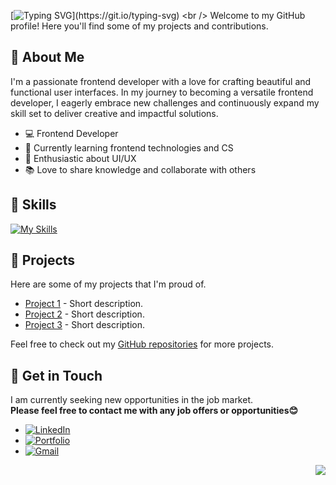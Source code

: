 [![Typing SVG](https://readme-typing-svg.demolab.com?font=Gloria+Hallelujah&size=25&pause=1000&color=09405F&background=e8b069&center=true&vCenter=true&random=false&width=800&lines=Hello+guys%2C+I'm+Sienna.+I'm+a+Frontend+Developer.+I'm+a+passionate+learner.+Welcome+to+my+page.;)](https://git.io/typing-svg)
<br /> Welcome to my GitHub profile! Here you'll find some of my projects and contributions.

## :open_file_folder: About Me

I'm a passionate frontend developer with a love for crafting beautiful and functional user interfaces.
In my journey to becoming a versatile frontend developer, I eagerly embrace new challenges and continuously expand my skill set to deliver creative and impactful solutions.

- 💻 Frontend Developer
- 🌱 Currently learning frontend technologies and CS
- 🎨 Enthusiastic about UI/UX
- 📚 Love to share knowledge and collaborate with others

## :open_file_folder: Skills

[![My Skills](https://skillicons.dev/icons?i=html,css,js,react,redux,tailwind,git,github,powershell,vscode,vim)](https://skillicons.dev)

## :open_file_folder: Projects

Here are some of my projects that I'm proud of.

- [Project 1](link-to-project-1) - Short description.
- [Project 2](link-to-project-2) - Short description.
- [Project 3](link-to-project-3) - Short description.

Feel free to check out my [GitHub repositories](link-to-your-github) for more projects.

## :open_file_folder: Get in Touch

I am currently seeking new opportunities in the job market.
<br/> **Please feel free to contact me with any job offers or opportunities😊**

- [![LinkedIn](https://img.shields.io/badge/-LinkedIn-blue?style=flat-square&logo=linkedin&logoColor=white)](https://www.linkedin.com)
- [![Portfolio](https://img.shields.io/badge/-Portfolio-32435f?style=flat-square&logo=globe&logoColor=white)](https://your-portfolio-url.com)
- [![Gmail](https://img.shields.io/badge/-Gmail-red?style=flat-square&logo=gmail&logoColor=white)](mailto:your-email@example.com)

<img align="right" style="max-width=100%; height=auto;" src="https://github.com/sgoldenbird/sgoldenbird/assets/141334764/8bc762b9-a1e1-4120-97bb-6a158ab8215e">

<!---
sgoldenbird/sgoldenbird is a ✨ special ✨ repository because its `README.md` (this file) appears on your GitHub profile.
You can click the Preview link to take a look at your changes.
--->
